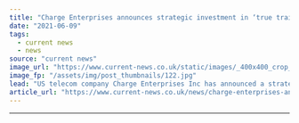 ```yaml
---
title: "Charge Enterprises announces strategic investment in ‘true trailblazer’ Connected Kerb"
date: "2021-06-09"
tags: 
  - current news
  - news
source: "current news"
image_url: "https://www.current-news.co.uk/static/images/_400x400_crop_center-center/Conected-Kerb-Gecko-Bollard-car-park-Credit-Connected-Kerb.jpg"
image_fp: "/assets/img/post_thumbnails/122.jpg"
lead: "​US telecom company Charge Enterprises Inc has announced a strategic investment in UK electric vehicle (EV) charging company Connected Kerb."
article_url: "https://www.current-news.co.uk/news/charge-enterprises-announces-strategic-invest-in-true-trailblazer-connected-kerb?utm_source=rss-feeds&utm_medium=rss&utm_campaign=rss"
---
```


---

